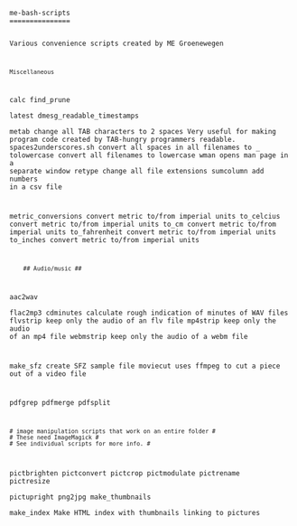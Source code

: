 <code>
me-bash-scripts
===============

Various convenience scripts created by ME Groenewegen

	Miscellaneous
calc 
find_prune 	
latest
dmesg_readable_timestamps 	
metab			change all TAB characters to 2 spaces
			Very useful for making program code created by
			TAB-hungry programmers readable.
spaces2underscores.sh 	convert	all spaces in all filenames to _
tolowercase 		convert all filenames to lowercase
wman			opens man page in a separate window
retype			change all file extensions
sumcolumn 		add numbers in a csv file

metric_conversions	convert metric to/from imperial units 
to_celcius convert metric to/from imperial units 
to_cm 	convert metric to/from imperial units 
to_fahrenheit 	convert metric to/from imperial units 
to_inches convert metric to/from imperial units 

		## Audio/music ##
aac2wav 	
flac2mp3
cdminutes		calculate rough indication of minutes of WAV files
flvstrip		keep only the audio of an flv file 
mp4strip		keep only the audio of an mp4 file 
webmstrip		keep only the audio of a webm file 

make_sfz 		create SFZ sample file
moviecut		uses ffmpeg to cut a piece out of a video file

pdfgrep 
pdfmerge 
pdfsplit 


	# image manipulation scripts that work on an entire folder #
	# These need ImageMagick #
	# See individual scripts for more info. #
pictbrighten 
pictconvert
pictcrop
pictmodulate
pictrename
pictresize	
pictupright
png2jpg 
make_thumbnails		
make_index		Make HTML index with thumbnails linking to pictures
</code>
